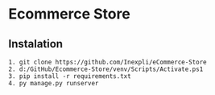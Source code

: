 # Ecommerce Store

## Instalation

```
1. git clone https://github.com/Inexpli/eCommerce-Store
2. d:/GitHub/Ecommerce-Store/venv/Scripts/Activate.ps1  
3. pip install -r requirements.txt
4. py manage.py runserver
```
